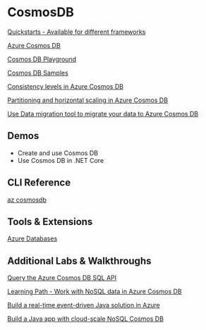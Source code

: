 # CosmosDB

[Quickstarts - Available for different frameworks](https://docs.microsoft.com/en-us/azure/cosmos-db/create-sql-api-java?tabs=sync)

[Azure Cosmos DB](https://docs.microsoft.com/de-at/azure/cosmos-db/)

[Cosmos DB Playground](https://www.documentdb.com/sql/demo)

[Cosmos DB Samples](https://docs.microsoft.com/en-us/azure/cosmos-db/sql-api-dotnet-v3sdk-samples)

[Consistency levels in Azure Cosmos DB](https://docs.microsoft.com/en-us/azure/cosmos-db/consistency-levels)

[Partitioning and horizontal scaling in Azure Cosmos DB](https://docs.microsoft.com/en-us/azure/cosmos-db/partitioning-overview)

[Use Data migration tool to migrate your data to Azure Cosmos DB](https://docs.microsoft.com/en-us/azure/cosmos-db/import-data#JSON)

## Demos

-   Create and use Cosmos DB
-   Use Cosmos DB in .NET Core

## CLI Reference

[az cosmosdb](https://docs.microsoft.com/en-us/cli/azure/cosmosdb?view=azure-cli-latest)

## Tools & Extensions

[Azure Databases](https://marketplace.visualstudio.com/items?itemName=ms-azuretools.vscode-cosmosdb)

## Additional Labs & Walkthroughs

[Query the Azure Cosmos DB SQL API](https://docs.microsoft.com/en-us/learn/modules/query-azure-cosmos-db-sql-api/)

[Learning Path - Work with NoSQL data in Azure Cosmos DB](https://docs.microsoft.com/en-us/learn/paths/work-with-nosql-data-in-azure-cosmos-db/)

[Build a real-time event-driven Java solution in Azure](https://docs.microsoft.com/en-us/learn/modules/deploy-real-time-event-driven-app/?WT.mc_id=java-11777-judubois&source=learn)

[Build a Java app with cloud-scale NoSQL Cosmos DB](https://docs.microsoft.com/en-us/learn/modules/build-cosmos-db-java-app/?WT.mc_id=java-11777-judubois&source=learn)
